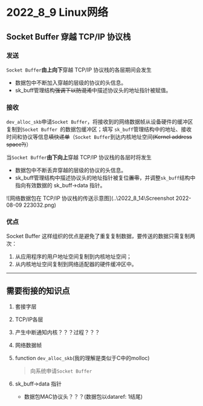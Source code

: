 # 2022_8_9 Linux网络

## Socket Buffer 穿越 TCP/IP 协议栈

### 发送

`Socket Buffer`**由上向下**穿越 TCP/IP 协议栈的各层期间会发生

* 数据包中不断加入穿越的层级的协议的头信息。
* sk_buff管理结构~~强调下以防混淆~~中描述协议头的地址指针被赋值。

### 接收

`dev_alloc_skb`申请`Socket Buffer`，将接收到的网络数据帧从设备硬件的缓冲区复制到`Socket Buffer `的数据包缓冲区；填写 `sk_buff`管理结构中的地址、接收时间和协议等信息~~填快递单~~（`Socket Buffer`到达内核地址空间~~(Kernel address space?)~~）

当`Socket Buffer`**由下向上**穿越 TCP/IP 协议栈的各层时将发生

* 数据包中不断丢弃穿越的层级的协议的头信息。
* sk_buff管理结构中描述协议头的地址指针被复位~~置零~~，并调整`sk_buff`结构中
  指向有效数据的 sk_buff->data 指针。

![网络数据包在 TCP/IP 协议栈的传送示意图](..\2022_8_14\Screenshot 2022-08-09 223032.png)

### 优点

Socket Buffer 这样组织的优点是避免了重复复制数据，要传送的数据只需复制两次：

1. 从应用程序的用户地址空间复制到内核地址空间；
2. 从内核地址空间复制到网络适配器的硬件缓冲区中。



---



## 需要衔接的知识点

1. 套接字层

2. TCP/IP各层

3. 产生中断通知内核？？？过程？？？

4. 网络数据帧

5. function `dev_alloc_skb`(我的理解是类似于C中的molloc)

   > 向系统申请`Socket Buffer`

6. sk_buff->data 指针

   * 数据包MAC协议头？？？(数据包以dataref: 1结尾)